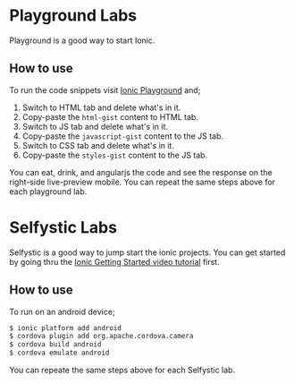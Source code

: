 # Playground Labs
Playground is a good way to start Ionic.

## How to use
To run the code snippets visit [Ionic Playground](play.ionic.io) and;

1. Switch to HTML tab and delete what's in it.
2. Copy-paste the ```html-gist``` content to HTML tab.
3. Switch to JS tab and delete what's in it.
4. Copy-paste the ```javascript-gist``` content to the JS tab.
5. Switch to CSS tab and delete what's in it.
6. Copy-paste the ```styles-gist``` content to the JS tab.

You can eat, drink, and angularjs the code and see the response on the right-side live-preview mobile. You can repeat the same steps above for each playground lab.


# Selfystic Labs
Selfystic is a good way to jump start the ionic projects. You can get started by going thru the [Ionic Getting Started video tutorial](https://www.youtube.com/watch?v=C-UwOWB9Io4&feature=youtu.be) first.

## How to use
To run on an android device;

```bash
$ ionic platform add android
$ cordova plugin add org.apache.cordova.camera
$ cordova build android
$ cordova emulate android
```

You can repeate the same steps above for each Selfystic lab.